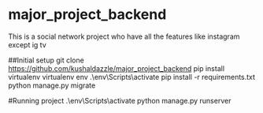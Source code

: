# major_project_backend
This is a social network project who have all the features like instagram except ig tv


##Initial setup
git clone https://github.com/kushaldazzle/major_project_backend
pip install virtualenv
virtualenv env
.\env\Scripts\activate
pip install -r requirements.txt
python manage.py migrate


#Running project
.\env\Scripts\activate
python manage.py runserver



